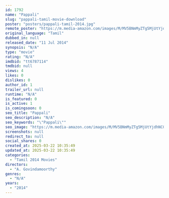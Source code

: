 ```yaml
---
id: 1792
name: "Pappali"
slug: "pappali-tamil-movie-download"
poster: "posters/pappali-tamil-2014.jpg"
remote_poster: "https://m.media-amazon.com/images/M/MV5BNmMyZTg5MjUtYjdhNC00MmM0LWI1OTYtMWQzOGExM2ViMzBlXkEyXkFqcGdeQXVyNTM0MDc1ODE@._V1_SX300.jpg"
original_language: "Tamil"
dubbed_in: null
released_date: "11 Jul 2014"
synopsis: "N/A"
type: "movie"
rating: "N/A"
imdbid: "tt6787114"
tmdbid: null
views: 4
likes: 0
dislikes: 0
author_id: 1
trailer_url: null
runtime: "N/A"
is_featured: 0
is_active: 1
is_comingsoon: 0
seo_title: "Pappali"
seo_description: "N/A"
seo_keywords: "\"Pappali\""
seo_image: "https://m.media-amazon.com/images/M/MV5BNmMyZTg5MjUtYjdhNC00MmM0LWI1OTYtMWQzOGExM2ViMzBlXkEyXkFqcGdeQXVyNTM0MDc1ODE@._V1_SX300.jpg"
screenshots: null
redirect_to: null
social_shares: 0
created_at: 2025-03-22 10:35:49
updated_at: 2025-03-22 10:35:49
categories:
  - "Tamil 2014 Movies"
directors:
  - "A. Govindamoorthy"
genres:
  - "N/A"
years:
  - "2014"
---
```


